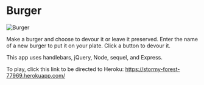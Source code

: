 # Burger

![Burger](https://live.staticflickr.com/65535/48529182271_974e25d8ab_m.jpg)

Make a burger and choose to devour it or leave it preserved. Enter the name of a new burger to put it on your plate. Click a button to devour it. 

This app uses handlebars, jQuery, Node, sequel, and Express. 

To play, click this link to be directed to Heroku: https://stormy-forest-77969.herokuapp.com/
